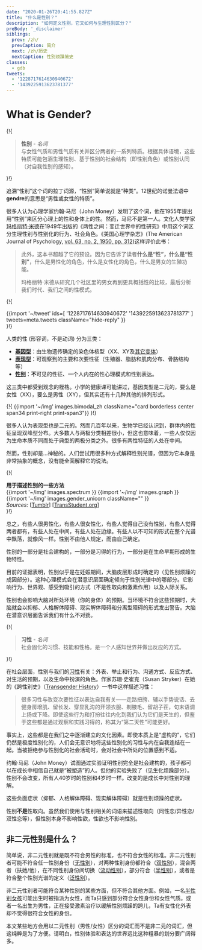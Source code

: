 ```yaml
---
date: "2020-01-26T20:41:55.827Z"
title: "什么是性别？"
description: "如何定义性别，它又如何与生理性别区分？"
preBody: '_disclaimer'
siblings:
  prev: /zh/
  prevCaption: 简介
  next: /zh/历史
  nextCaption: 性别烦躁简史
classes:
  - gdb
tweets:
  - '1228717614630940672'
  - '1439225913623781377'
---
```


# What is Gender?

{!{
<div class="gutter">
  <blockquote>
    <strong>性别</strong> - <em>名词</em><br>
    与女性气质和男性气质有关并区分两者的一系列特质。根据具体语境，这些特质可能包涵生理性别、基于性别的社会结构（即性别角色）或性别认同（对自我性别的感知）。
  </blockquote>
</div>

}!}

追溯“性别”这个词的拉丁词源，“性别”简单说就是“种类”。12世纪的诺曼法语中**gendre**的意思是“男性或女性的特质”。

很多人认为心理学家约翰·马尼（John Money）发明了这个词，他在1955年提出用“性别”来区分心理上的性和身体上的性。然而，马尼不是第一人。文化人类学家[玛格丽特·米德](https://en.wikipedia.org/wiki/Margaret_Mead)在1949年出版的《两性之间：变迁世界中的性研究》中用这个词区分生理性别与性别化的行为、社会角色。《美国心理学杂志》(The American Journal of Psychology, [vol. 63, no. 2, 1950, pp. 312](https://www.jstor.org/stable/1418948))这样评价此书：

> 此外，这本书超越了它的预设。因为它告诉了读者**什么是“性”，什么是“性别”**，什么是男性化的角色，什么是女性化的角色，什么是男女的生殖功能。 
>
> 玛格丽特·米德从研究几个社区里的男女再到更具概括性的比较，最后分析我们时代、我们之间的性模式。

{!{
<div class="gutter">
  {{import '~/tweet' ids=[
    '1228717614630940672'
    '1439225913623781377'
  ] tweets=meta.tweets className="hide-reply" }}
</div>
}!}

人类的性 (形容词，不是动词) 分为三类：

- **[基因型](https://en.wikipedia.org/wiki/Genotype)**：由生物遗传确定的染色体核型（XX、XY及[其它变体](https://twitter.com/sciencevet2/status/1035250518870900737?lang=en)）  
- **[表现型](https://en.wikipedia.org/wiki/Phenotype)**：可观察到的主要和次要性征（生殖器、脂肪和肌肉分布、骨胳结构等）
- **[性别](https://en.wikipedia.org/wiki/Gender)**：**不**可见的性征、一个人内在的性心理模式和性别表达。

这三类中都受到观念的桎梏。小学的健康课可能讲过，基因类型是二元的，要么是女性（XX），要么是男性（XY），但其实还有十几种其他的排列形式。

{!{ {{import '~/img' images.bimodal_zh className="card borderless center span34 print-right print-span3"}} }!}

很多人认为表现型也是二元的。然而几百年以来，生物学已经认识到，群体内的性征呈现双峰型分布。大多数人与两极分类相差很小，但这也意味着，一些人仅仅因为生命本质不同而处于典型的两极分类之外。很多有两性特征的人处在中间。

然而，性别却是...神秘的。人们尝试用很多种方式解释性别光谱，但因为它本身是非常抽象的概念，没有能全面解释它的说法。

{!{
<div class="">
  <div class="card">
    <div class="card-header"><strong>用于描述性别的一些方法</strong></div>
    <div class="card-body flex flex-row">
      {{import '~/img' images.spectrum }}
      {{import '~/img' images.graph }}
      {{import '~/img' images.gender_unicorn className="" }}
    </div>
    <div class="card-body">
      <em>Sources:</em>
      [<a href="https://bahamutzero.tumblr.com/post/56838411871/gender-a-visual-guide-when-most-people-think-of">Tumblr</a>]
      [<a href="http://www.transstudent.org/gender">TransStudent.org</a>]
    </div>
  </div>
</div>
}!}

总之，有些人很男性化，有些人很女性化，有些人觉得自己没有性别，有些人觉得两者都有，有些人处在中间，有些人处在边缘。有些人以不可知的形式在整个光谱中飘荡，就像风一样。性别不由他人规定，而由自己确定。

性别的一部分是社会建构的，一部分是习得的行为，一部分是在生命早期形成的生物特性。

目前的证据表明，性别似乎是在妊娠期间，大脑皮层形成时确定的（见性别烦躁的成因部分）。这种心理模式会在潜意识层面确定倾向于性别光谱中的哪部分。它影响行为、世界观、感受到吸引的方式（不是性取向和激素作用）以及人际关系。

性别也会影响大脑对所处环境（你的身体）的预期。当环境不符合这些预期时，大脑就会以抑郁、人格解体障碍、现实解体障碍和分离型障碍的形式发出警告。大脑在潜意识层面告诉我们有什么不对劲。

{!{
<div class="gutter"><blockquote>
  <strong>习性</strong> - <em>名词</em><br>
  社会固化的习惯、技能和性格。是一个人感知世界并做出反应的方式。
</blockquote></div>

}!}

在社会层面，性别与我们的[习性](https://en.wikipedia.org/wiki/Habitus_(sociology))有关：外表、举止和行为、沟通方式、反应方式、对生活的预期，以及生命中扮演的角色。作家苏珊·史崔克（Susan Stryker）在她的《跨性别史》（[Transgender History](https://1lib.net/book/3624772/0139ae)）一书中这样描述习性：

> 很多习性与改变次要性征以表达自我有关——走路扭胯、辅以手势说话、去健身房增肌、留长发、穿显乳沟的开领衣服、剃腋毛、留胡子茬，句末语调上扬或下降。即使这些行为和打扮往往内化到我们认为它们是天生的，但鉴于这些都是通过观察和实践习得的，称其为“第二天性”可能更好。

事实上，这些都是在我们之中逐渐建立的文化因素。即使本质上是“虚构的”，它们仍然是极度性别化的，人们会无意识地将这些性别化的习性与内在自我连结在一起。当被拒绝参与性别化的社会活动时，会对社会中所处的位置感到不适。

约翰·马尼（John Money）试图通过实验证明性别完全是社会建构的，孩子都可以在成长中相信自己就是“被塑造”的人。但他的实验失败了（见生化烦躁部分）。性别不会改变，所有人40岁时的性别和4岁时一样。改变的是成长中对性别的理解。

这些负面症状（抑郁、人格解体障碍、现实解体障碍）就是性别烦躁的症状。

性别**不是**性取向。虽然我们使用与性别相关的词语来描述性取向（同性恋/异性恋/双性恋等），但性别本身不影响性欲，性欲也不影响性别。

## 非二元性别是什么？

简单说，非二元性别就是既不符合男性的标准，也不符合女性的标准。非二元性别者可能不符合任一性别身份（[无性别](https://gender.wikia.org/wiki/Agender)），对两种性别身份都符合（[双性别](https://gender.wikia.org/wiki/Bigender)），混合两者（扶她/他），在不同性别身份间切换（[流动性别](https://gender.wikia.org/wiki/Genderfluid)），部分符合（[半性别](https://gender.wikia.org/wiki/Demigender)），或者是符合整个性别光谱的定义（[泛性别](https://gender.wikia.org/wiki/Pangender)）。

非二元性别者可能符合某种性别的某些方面，但不符合其他方面。例如，一名[半性别女孩](https://gender.wikia.org/wiki/Demigirl)可能出生时被指派为女性，而Ta只感到部分符合女性身份和女性气质。或者一名出生为男性，正在接受激素治疗以缓解性别烦躁的跨儿，Ta有女性化外表却不觉得很符合女性的身份。

本文某些地方会用以二元性别（男性/女性）区分的词汇而不是非二元的词汇，但这纯粹是为了方便。请明白，性别体验和表达的世界远比这种粗暴的划分要广阔得多。
